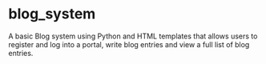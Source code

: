 # blog_system
A basic Blog system using Python and HTML templates that allows users to register and log into a portal, write blog entries and view a full list of blog entries.
